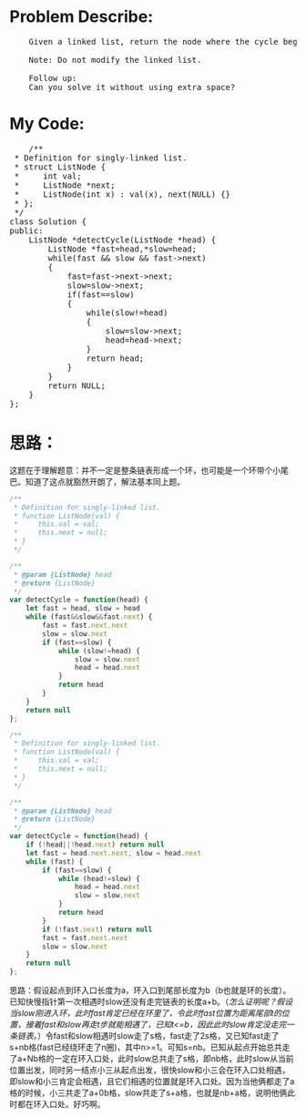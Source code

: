 ﻿# Problem Describe:
<pre>
	Given a linked list, return the node where the cycle begins. If there is no cycle, return null.

	Note: Do not modify the linked list.
	
	Follow up:
	Can you solve it without using extra space?
</pre>

# My Code:
<pre>
	/**
 * Definition for singly-linked list.
 * struct ListNode {
 *     int val;
 *     ListNode *next;
 *     ListNode(int x) : val(x), next(NULL) {}
 * };
 */
class Solution {
public:
    ListNode *detectCycle(ListNode *head) {
        ListNode *fast=head,*slow=head;
        while(fast && slow && fast->next)
        {
            fast=fast->next->next;
            slow=slow->next;
            if(fast==slow)
            {
                while(slow!=head)
                {
                    slow=slow->next;
                    head=head->next;
                }
                return head;
            }
        }
        return NULL;
    }
};
</pre>
# 思路：
这题在于理解题意：并不一定是整条链表形成一个环，也可能是一个环带个小尾巴。知道了这点就豁然开朗了，解法基本同上题。

```javascript
/**
 * Definition for singly-linked list.
 * function ListNode(val) {
 *     this.val = val;
 *     this.next = null;
 * }
 */

/**
 * @param {ListNode} head
 * @return {ListNode}
 */
var detectCycle = function(head) {
    let fast = head, slow = head
    while (fast&&slow&&fast.next) {
        fast = fast.next.next
        slow = slow.next
        if (fast==slow) {
            while (slow!=head) {
                slow = slow.next
                head = head.next
            }
            return head
        }
    }
    return null
};
```

```js
/**
 * Definition for singly-linked list.
 * function ListNode(val) {
 *     this.val = val;
 *     this.next = null;
 * }
 */

/**
 * @param {ListNode} head
 * @return {ListNode}
 */
var detectCycle = function(head) {
    if (!head||!head.next) return null
    let fast = head.next.next, slow = head.next
    while (fast) {
        if (fast==slow) {
            while (head!=slow) {
                head = head.next
                slow = slow.next
            }
            return head
        }
        if (!fast.next) return null
        fast = fast.next.next
        slow = slow.next
    }
    return null
};
```

思路：假设起点到环入口长度为a，环入口到尾部长度为b（b也就是环的长度）。已知快慢指针第一次相遇时slow还没有走完链表的长度a+b。（*怎么证明呢？假设当slow刚进入环，此时fast肯定已经在环里了，令此时fast位置为距离尾部t的位置，接着fast和slow再走t步就能相遇了，已知t<=b，因此此时slow肯定没走完一条链表。*）令fast和slow相遇时slow走了s格，fast走了2s格，又已知fast走了s+nb格(fast已经绕环走了n圈)，其中n>=1。可知s=nb。已知从起点开始总共走了a+Nb格的一定在环入口处，此时slow总共走了s格，即nb格，此时slow从当前位置出发，同时另一结点小三从起点出发，很快slow和小三会在环入口处相遇，即slow和小三肯定会相遇，且它们相遇的位置就是环入口处。因为当他俩都走了a格的时候，小三共走了a+0b格，slow共走了s+a格，也就是nb+a格，说明他俩此时都在环入口处。好巧啊。


